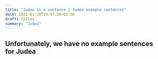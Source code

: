 ```yaml
---
title: "Judea in a sentence | Judea example sentences"
date: 2021-01-20T19:57:50+05:30
draft: falses
summary: "Judea"
---
```

## Unfortunately, we have no example sentences for Judea                 
